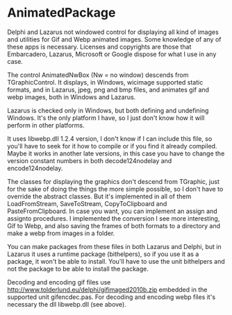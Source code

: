 # AnimatedPackage
Delphi and Lazarus not windowed control for displaying all kind of images and utilities for Gif and Webp animated images. Some knowledge of any of these apps is necessary. Licenses and copyrights are those that Embarcadero, Lazarus, Microsoft or Google dispose for what I use in any case.

The control AnimatedNwBox (Nw = no window) descends from TGraphicControl. It displays, in Windows, wicimage supported static formats, and in Lazarus, jpeg, png and bmp files, and animates gif and webp images, both in Windows and Lazarus. 

Lazarus is checked only in Windows, but both defining and undefining Windows. It's the only platform I have, so I just don't know how it will perform in other platforms. 

It uses libwebp.dll 1.2.4 version, I don't know if I can include this file, so you'll have to seek for it how to compile or if you find it already compiled. Maybe it works in another late versions, in this case you have to change the version constant numbers in both decode124nodelay and encode124nodelay.

The classes for displaying the graphics don't descend from TGraphic, just for the sake of doing the things the more simple possible, so I don't have to override the abstract classes. But it's implemented in all of them LoadFromStream, SaveToStream, CopyToClipboard and PasteFromClipboard. In case you want, you can implement an assign and assignto procedures. I implemented the conversion I see more interesting, Gif to Webp, and also saving the frames of both formats to a directory and make a webp from images in a folder.

You can make packages from these files in both Lazarus and Delphi, but in Lazarus it uses a runtime package (bithelpers), so if you use it as a package, it won't be able to install. You'll have to use the unit bithelpers and not the package to be able to install the package.

Decoding and encoding gif files use http://www.tolderlund.eu/delphi/gifimaged2010b.zip embedded in the supported unit gifencdec.pas.
For decoding and encoding webp files it's necessary the dll libwebp.dll (see above).
